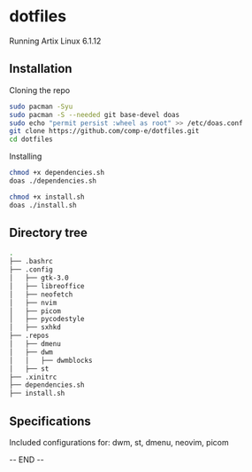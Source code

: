 # dotfiles
Running Artix Linux 6.1.12

## Installation

Cloning the repo
```bash
sudo pacman -Syu
sudo pacman -S --needed git base-devel doas
sudo echo "permit persist :wheel as root" >> /etc/doas.conf
git clone https://github.com/comp-e/dotfiles.git
cd dotfiles
```
Installing
```bash
chmod +x dependencies.sh
doas ./dependencies.sh
```
```bash
chmod +x install.sh
doas ./install.sh
```

## Directory tree
```bash
.
├── .bashrc
├── .config
│   ├── gtk-3.0
│   ├── libreoffice
│   ├── neofetch
│   ├── nvim
│   ├── picom
│   ├── pycodestyle
│   ├── sxhkd
├── .repos
│   ├── dmenu
│   ├── dwm
│   │   ├── dwmblocks
│   ├── st
├── .xinitrc
├── dependencies.sh
├── install.sh
```

## Specifications
Included configurations for: dwm, st, dmenu, neovim, picom

-- END --
